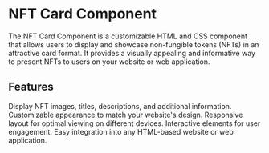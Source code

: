 # NFT Card Component

The NFT Card Component is a customizable HTML and CSS component that allows users to display and showcase non-fungible tokens (NFTs) in an attractive card format. It provides a visually appealing and informative way to present NFTs to users on your website or web application.

## Features

Display NFT images, titles, descriptions, and additional information.
Customizable appearance to match your website's design.
Responsive layout for optimal viewing on different devices.
Interactive elements for user engagement.
Easy integration into any HTML-based website or web application.
